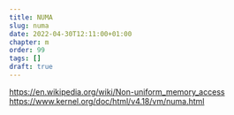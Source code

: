 ```yaml
---
title: NUMA
slug: numa
date: 2022-04-30T12:11:00+01:00
chapter: m
order: 99
tags: []
draft: true
---
```



https://en.wikipedia.org/wiki/Non-uniform_memory_access
https://www.kernel.org/doc/html/v4.18/vm/numa.html
